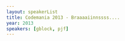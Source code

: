 ```yaml
---
layout: speakerList
title: Codemania 2013 - Braaaaiinnssss....
year: 2013
speakers: [gblock, pjf]
---
```


